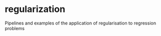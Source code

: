 # regularization
Pipelines and examples of the application of regularisation to regression problems
